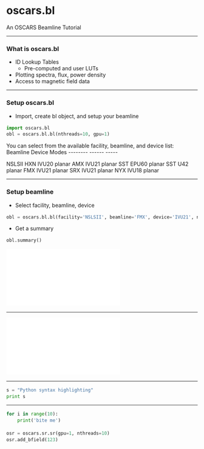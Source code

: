 # oscars.bl

An OSCARS Beamline Tutorial

---

### What is oscars.bl

- ID Lookup Tables
  - Pre-computed and user LUTs
- Plotting spectra, flux, power density
- Access to magnetic field data

---

### Setup oscars.bl
- Import, create bl object, and setup your beamline
```python
import oscars.bl
obl = oscars.bl.bl(nthreads=10, gpu=1)
```
You can select from the available facility, beamline, and device list:
    Beamline     Device           Modes
    --------     ------           -----

NSLSII
    HXN          IVU20            planar
    AMX          IVU21            planar
    SST          EPU60            planar
    SST          U42              planar
    FMX          IVU21            planar
    SRX          IVU21            planar
    NYX          IVU18            planar


---

### Setup beamline
- Select facility, beamline, device
```python
obl = oscars.bl.bl(facility='NSLSII', beamline='FMX', device='IVU21', nthreads=10, gpu=1)
```
- Get a summary
```python
obl.summary()
```

![Summary](assets/image/Test_EPU60_400eV.pdf)

---

![Flux Explained](assets/image/Test_EPU60_400eV.pdf)

---


```python
s = "Python syntax highlighting"
print s
```


---

```python
for i in range(10):
    print('bite me')

osr = oscars.sr.sr(gpu=1, nthreads=10)
osr.add_bfield(123)
```

